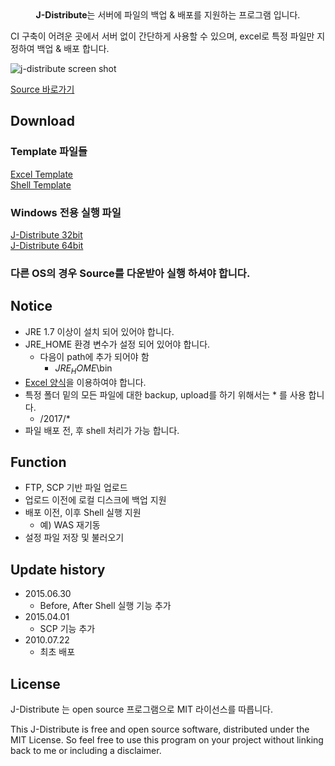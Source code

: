 
<center><b>J-Distribute</b>는 서버에 파일의 백업 & 배포를 지원하는 프로그램 입니다.</center>

CI 구축이 어려운 곳에서 서버 없이 간단하게 사용할 수 있으며, excel로 특정 파일만 지정하여 백업 & 배포 합니다.

![j-distribute screen shot](https://lahuman.github.io/assets/project/jdistribute/jdistribute.PNG)

<div markdown="0"><a href="https://github.com/lahuman/J-Distribute" class="btn btn-warning">Source 바로가기</a></div>

## Download

### Template 파일들 
<div markdown="0"><a href="https://lahuman.github.io/assets/project/jdistribute/template.xls" class="btn btn-info">Excel Template</a></div>

<div markdown="0"><a href="https://lahuman.github.io/assets/project/jdistribute/SERVER_INFO.xml" class="btn btn-info">Shell Template</a></div>


### Windows 전용 실행 파일

<div markdown="0"><a href="https://lahuman.github.io/assets/project/jdistribute/J-DISTRIBUTE_32.zip" class="btn btn-success">J-Distribute 32bit</a></div>

<div markdown="0"><a href="https://lahuman.github.io/assets/project/jdistribute/J-DISTRIBUTE_64.zip" class="btn btn-success">J-Distribute 64bit</a></div>
      
### 다른 OS의 경우 Source를 다운받아 실행 하셔야 합니다.

## Notice

* JRE 1.7 이상이 설치 되어 있어야 합니다.
* JRE_HOME 환경 변수가 설정 되어 있어야 합니다.
    * 다음이 path에 추가 되어야 함 
		* $JRE_HOME$\bin
* <a href="https://lahuman.github.io/assets/project/jdistribute/template.xls">Excel 양식</a>을 이용하여야 합니다.
* 특정 폴더 밑의 모든 파일에 대한 backup, upload를 하기 위해서는 * 를 사용 합니다.
	* /2017/* 
* 파일 배포 전, 후 shell 처리가 가능 합니다.

## Function
* FTP, SCP 기반 파일 업로드
* 업로드 이전에 로컬 디스크에 백업 지원
* 배포 이전, 이후 Shell 실행 지원
    * 예) WAS 재기동
* 설정 파일 저장 및 불러오기

## Update history

* 2015.06.30
    * Before, After Shell 실행 기능 추가
* 2015.04.01
    * SCP 기능 추가
* 2010.07.22
    * 최초 배포



## License

J-Distribute 는 open source 프로그램으로 MIT 라이선스를 따릅니다.

This J-Distribute is free and open source software, distributed under the MIT License. So feel free to use this program on your project without linking back to me or including a disclaimer.
